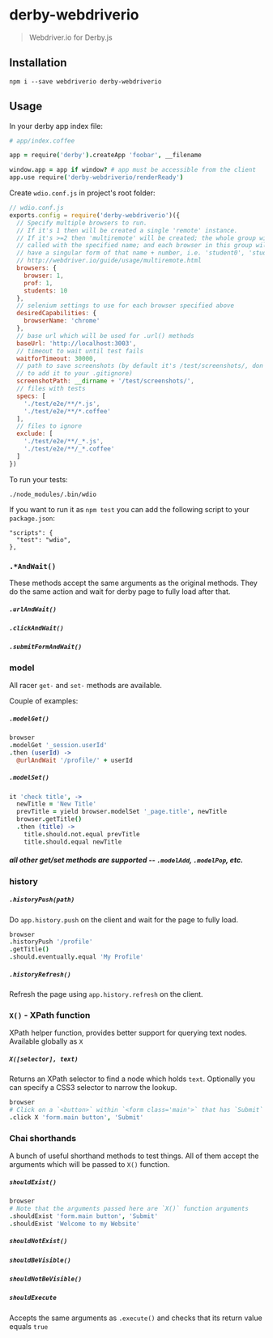 # derby-webdriverio

> Webdriver.io for Derby.js

## Installation

```
npm i --save webdriverio derby-webdriverio
```

## Usage

In your derby app index file:

```coffee
# app/index.coffee

app = require('derby').createApp 'foobar', __filename

window.app = app if window? # app must be accessible from the client
app.use require('derby-webdriverio/renderReady')
```

Create `wdio.conf.js` in project's root folder:

```js
// wdio.conf.js
exports.config = require('derby-webdriverio')({
  // Specify multiple browsers to run.
  // If it's 1 then will be created a single 'remote' instance.
  // If it's >=2 then 'multiremote' will be created; the whole group will be
  // called with the specified name; and each browser in this group will
  // have a singular form of that name + number, i.e. 'student0', 'student1', ...
  // http://webdriver.io/guide/usage/multiremote.html
  browsers: {
    browser: 1,
    prof: 1,
    students: 10
  },
  // selenium settings to use for each browser specified above
  desiredCapabilities: {
    browserName: 'chrome'
  },
  // base url which will be used for .url() methods
  baseUrl: 'http://localhost:3003',
  // timeout to wait until test fails
  waitforTimeout: 30000,
  // path to save screenshots (by default it's /test/screenshots/, don't forget
  // to add it to your .gitignore)
  screenshotPath: __dirname + '/test/screenshots/',
  // files with tests
  specs: [
    './test/e2e/**/*.js',
    './test/e2e/**/*.coffee'
  ],
  // files to ignore
  exclude: [
    './test/e2e/**/_*.js',
    './test/e2e/**/_*.coffee'
  ]
})
```

To run your tests:

```
./node_modules/.bin/wdio
```

If you want to run it as `npm test` you can add the following script to your `package.json`:

```
"scripts": {
  "test": "wdio",
},
```


### `.*AndWait()`

These methods accept the same arguments as the original methods.
They do the same action and wait for derby page to fully load after that.

##### `.urlAndWait()`
##### `.clickAndWait()`
##### `.submitFormAndWait()`


### model

All racer `get-` and `set-` methods are available.

Couple of examples:

##### `.modelGet()`

```coffee
browser
.modelGet '_session.userId'
.then (userId) ->
  @urlAndWait '/profile/' + userId
```

##### `.modelSet()`

```coffee
it 'check title', ->
  newTitle = 'New Title'
  prevTitle = yield browser.modelSet '_page.title', newTitle
  browser.getTitle()
  .then (title) ->
    title.should.not.equal prevTitle
    title.should.equal newTitle
```

##### all other get/set methods are supported -- `.modelAdd`, `.modelPop`, etc.


### history

##### `.historyPush(path)`

Do `app.history.push` on the client and wait for the page to fully load.

```coffee
browser
.historyPush '/profile'
.getTitle()
.should.eventually.equal 'My Profile'
```

##### `.historyRefresh()`

Refresh the page using `app.history.refresh` on the client.


### `X()` - XPath function

XPath helper function, provides better support for querying text nodes.
Available globally as `X`

##### `X([selector], text)`

Returns an XPath selector to find a node which holds `text`.
Optionally you can specify a CSS3 selector to narrow the lookup.

```coffee
browser
# Click on a `<button>` within `<form class='main'>` that has `Submit` text.
.click X 'form.main button', 'Submit'
```


### Chai shorthands

A bunch of useful shorthand methods to test things.
All of them accept the arguments which will be passed to `X()` function.

##### `shouldExist()`

```coffee
browser
# Note that the arguments passed here are `X()` function arguments
.shouldExist 'form.main button', 'Submit'
.shouldExist 'Welcome to my Website'
```

##### `shouldNotExist()`
##### `shouldBeVisible()`
##### `shouldNotBeVisible()`

##### `shouldExecute`

Accepts the same arguments as `.execute()` and checks that its return value
equals `true`

